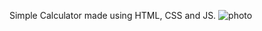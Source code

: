 Simple Calculator made using HTML, CSS and JS.
![photo](https://user-images.githubusercontent.com/109501744/214955897-4fd8a061-2c08-4eb9-b413-f90d9f3fcd94.png)
